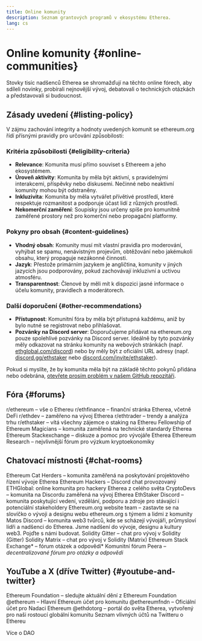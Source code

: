 ```yaml
---
title: Online komunity
description: Seznam grantových programů v ekosystému Etherea.
lang: cs
---
```


# Online komunity {#online-communities}

Stovky tisíc nadšenců Etherea se shromažďují na těchto online fórech, aby sdíleli novinky, probírali nejnovější vývoj, debatovali o technických otázkách a představovali si budoucnost.

## Zásady uvedení {#listing-policy}

V zájmu zachování integrity a hodnoty uvedených komunit se ethereum.org řídí přísnými pravidly pro určování způsobilosti:

### Kritéria způsobilosti {#eligibility-criteria}

- **Relevance**: Komunita musí přímo souviset s Ethereem a jeho ekosystémem.
- **Úroveň aktivity**: Komunita by měla být aktivní, s pravidelnými interakcemi, příspěvky nebo diskusemi. Nečinné nebo neaktivní komunity mohou být odstraněny.
- **Inkluzivita**: Komunita by měla vytvářet přívětivé prostředí, které respektuje rozmanitost a podporuje účast lidí z různých prostředí.
- **Nekomerční zaměření**: Soupisky jsou určeny spíše pro komunitně zaměřené prostory než pro komerční nebo propagační platformy.

### Pokyny pro obsah {#content-guidelines}

- **Vhodný obsah**: Komunity musí mít vlastní pravidla pro moderování, vyhýbat se spamu, nenávistným projevům, obtěžování nebo jakémukoli obsahu, který propaguje nezákonné činnosti.
- **Jazyk**: Přestože primárním jazykem je angličtina, komunity v jiných jazycích jsou podporovány, pokud zachovávají inkluzivní a uctivou atmosféru.
- **Transparentnost**: Členové by měli mít k dispozici jasné informace o účelu komunity, pravidlech a moderátorech.

### Další doporučení {#other-recommendations}

- **Přístupnost**: Komunitní fóra by měla být přístupná každému, aniž by bylo nutné se registrovat nebo přihlašovat.
- **Pozvánky na Discord server**: Doporučujeme přidávat na ethereum.org pouze spolehlivé pozvánky na Discord server. Ideálně by tyto pozvánky měly odkazovat na stránku komunity na webových stránkách (např. [ethglobal.com/discord](https://ethglobal.com/discord)) nebo by měly být z oficiální URL adresy (např. [discord.gg/ethstaker](https://discord.gg/ethstaker) nebo [discord.com/invite/ethstaker](https://discord.com/invite/ethstaker)).

Pokud si myslíte, že by komunita měla být na základě těchto pokynů přidána nebo odebrána, [otevřete prosím problém v našem GitHub repozitáři](https://github.com/ethereum/ethereum-org-website/issues).


## Fóra {#forums}

<SocialListItem socialIcon="reddit"><Link href="https://www.reddit.com/r/ethereum">r/ethereum</Link> – vše o Ethereu</SocialListItem>
<SocialListItem socialIcon="reddit"><Link href="https://www.reddit.com/r/ethfinance/">r/ethfinance</Link> – finanční stránka Etherea, včetně DeFi</SocialListItem>
<SocialListItem socialIcon="reddit"><Link href="https://www.reddit.com/r/ethdev/">r/ethdev</Link> – zaměřeno na vývoj Etherea</SocialListItem>
<SocialListItem socialIcon="reddit"><Link href="https://www.reddit.com/r/ethtrader/">r/ethtrader</Link> – trendy a analýza trhu</SocialListItem>
<SocialListItem socialIcon="reddit"><Link href="https://www.reddit.com/r/ethstaker/">r/ethstaker</Link> – vítá všechny zájemce o staking na Ethereu</SocialListItem>
<SocialListItem socialIcon="webpage"><Link href="https://ethereum-magicians.org">Fellowship of Ethereum Magicians</Link> – komunita zaměřená na technické standardy Etherea</SocialListItem>
<SocialListItem socialIcon="stackExchange"><Link href="https://ethereum.stackexchange.com">Ethereum Stackexchange</Link> – diskuze a pomoc pro vývojáře Etherea</SocialListItem>
<SocialListItem socialIcon="webpage"><Link href="https://ethresear.ch">Ethereum Research</Link> – nejvlivnější fórum pro výzkum kryptoekonomiky</SocialListItem>

## Chatovací místnosti {#chat-rooms}

<SocialListItem socialIcon="discord"><Link href="https://discord.com/invite/Nz6rtfJ8Cu">Ethereum Cat Herders</Link> – komunita zaměřená na poskytování projektového řízení vývoje Etherea</SocialListItem>
<SocialListItem socialIcon="discord"><Link href="https://ethglobal.com/discord">Ethereum Hackers</Link> – Discord chat provozovaný ETHGlobal: online komunita pro hackery Etherea z celého světa</SocialListItem>
<SocialListItem socialIcon="discord"><Link href="https://discord.gg/5W5tVb3">CryptoDevs</Link> – komunita na Discordu zaměřená na vývoj Etherea</SocialListItem>
<SocialListItem socialIcon="discord"><Link href="https://discord.gg/ethstaker">EthStaker Discord</Link> – komunita poskytující vedení, vzdělání, podporu a zdroje pro stávající i potenciální stakeholdery</SocialListItem>
<SocialListItem socialIcon="discord"><Link href="https://discord.gg/ethereum-org">Ethereum.org website team</Link> – zastavte se na slovíčko o vývoji a designu webu ethereum.org s týmem a lidmi z komunity</SocialListItem>
<SocialListItem socialIcon="discord"><Link href="https://discord.matos.club/">Matos Discord</Link> – komunita web3 tvůrců, kde se scházejí vývojáři, průmysloví lídři a nadšenci do Etherea. Jsme nadšení do vývoje, designu a kultury web3. Pojďte s námi budovat.</SocialListItem>
<SocialListItem socialIcon="webpage"><Link href="https://gitter.im/ethereum/solidity">Solidity Gitter</Link> – chat pro vývoj v Solidity (Gitter)</SocialListItem>
<SocialListItem socialIcon="webpage"><Link href="https://matrix.to/#/#ethereum_solidity:gitter.im">Solidity Matrix</Link> – chat pro vývoj v Solidity (Matrix)</SocialListItem>
<SocialListItem socialIcon="webpage"><Link href="https://ethereum.stackexchange.com/">Ethereum Stack Exchange</Link>* – fórum otázek a odpovědí*</SocialListItem>
<SocialListItem socialIcon="webpage"><Link href="https://app.peera.ai/">Komunitní fórum Peera </Link>*– decentralizované fórum pro otázky a odpovědi*</SocialListItem>

## YouTube a X (dříve Twitter) {#youtube-and-twitter}

<SocialListItem socialIcon="youtube"><Link href="https://www.youtube.com/c/EthereumFoundation">Ethereum Foundation</Link> – sledujte aktuální dění z Ethereum Foundation</SocialListItem>
<SocialListItem socialIcon="twitter"><Link href="https://x.com/ethereum">@ethereum</Link> – Hlavní Ethereum účet pro komunitu</SocialListItem>
<SocialListItem socialIcon="twitter"><Link href="https://x.com/ethereumfndn">@ethereumfndn</Link> – Oficiální účet pro Nadaci Ethereum</SocialListItem>
<SocialListItem socialIcon="twitter"><Link href="https://x.com/ethdotorg">@ethdotorg</Link> – portál do světa Etherea, vytvořený pro naši rostoucí globální komunitu</SocialListItem>
<SocialListItem socialIcon="webpage"><Link href="https://hive.one/c/ethereum?page=1">Seznam vlivných účtů na Twitteru o Ethereu</Link></SocialListItem>

<Divider />

<Callout emoji=":classical_building:" titleKey="page-community:page-community-daos-callout-title" descriptionKey="page-community:page-community-daos-callout-description">
  <div>
    <ButtonLink href="/community/get-involved/#decentralized-autonomous-organizations-daos">
      Více o DAO
    </ButtonLink>
  </div>
</Callout>
